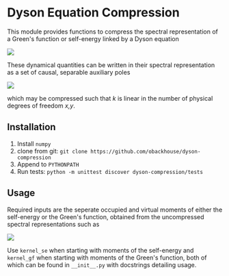 # Dyson Equation Compression

This module provides functions to compress the spectral representation of a Green's function or self-energy linked by a Dyson equation

<img src="https://render.githubusercontent.com/render/math?math=\Large G(E) = G_0(E) %2B G_0(E) \Sigma(E) + G(E)">

These dynamical quantities can be written in their spectral representation as a set of causal, separable auxiliary poles

<img src="https://render.githubusercontent.com/render/math?math=\Large A_{xy}(E) = \sum_{k} \frac{V_{xk} V_{yk}^\dagger}{E - \epsilon_{k}}">

which may be compressed such that *k* is linear in the number of physical degrees of freedom *x,y*.


## Installation

1. Install `numpy`
2. clone from git: `git clone https://github.com/obackhouse/dyson-compression`
3. Append to `PYTHONPATH`
4. Run tests: `python -m unittest discover dyson-compression/tests`


## Usage

Required inputs are the seperate occupied and virtual moments of either the self-energy or the Green's function, obtained from the uncompressed spectral representations such as

<img src="https://render.githubusercontent.com/render/math?math=\Large T_{xy}^{(n)} = \sum_{k}^\mathrm{occ} V_{xk} V_{yk}^\dagger \epsilon_{k}^{n}">

Use `kernel_se` when starting with moments of the self-energy and `kernel_gf` when starting with moments of the Green's function, both of which can be found in `__init__.py` with docstrings detailing usage.
